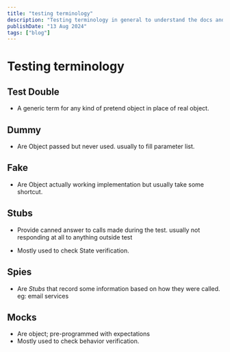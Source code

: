 ```yaml
---
title: "testing terminology"
description: "Testing terminology in general to understand the docs and help to write questions"
publishDate: "13 Aug 2024"
tags: ["blog"]
---
```


# Testing terminology

## Test Double

- A generic term for any kind of pretend object in place of real object.

## Dummy

- Are Object passed but never used. usually to fill parameter list.

## Fake

- Are Object actually working implementation but usually take some shortcut.

## Stubs

- Provide canned answer to calls made during the test. usually not responding at all to anything outside test

- Mostly used to check State verification.

## Spies

- Are _Stubs_ that record some information based on how they were called.
eg: email services

## Mocks

- Are object; pre-programmed with expectations
- Mostly used to check behavior verification.